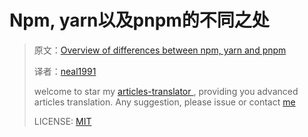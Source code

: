# Npm, yarn以及pnpm的不同之处

> 原文：[Overview of differences between npm, yarn and pnpm](https://hackernoon.com/understanding-differences-between-npm-yarn-and-pnpm-31bb6b0c87b3)
>
> 译者：[neal1991](https://github.com/neal1991)
>
> welcome to star my [articles-translator ](https://github.com/neal1991), providing you advanced articles translation. Any suggestion, please issue or contact [me](mailto:bing@stu.ecnu.edu.cn)
>
> LICENSE: [MIT](https://opensource.org/licenses/MIT)